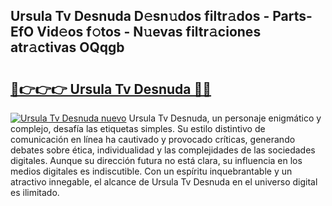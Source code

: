 ## Ursula Tv Desnuda D𝚎sn𝚞dos filtr𝚊dos - Parts-EfO Vid𝚎os f𝚘tos - N𝚞evas filtr𝚊ciones atr𝚊ctivas OQqgb

# <h2><a href="http://mb0o1sp.tromn.icu/?c=Ursula+Tv+Desnuda">🔗👉👉👉 Ursula Tv Desnuda 🔗🔗</a></h2>

[![Ursula Tv Desnuda nuevo](https://i.imgur.com/pEAQMta.gif)](http://mb0o1sp.tromn.icu/?c=Ursula+Tv+Desnuda)
Ursula Tv Desnuda, un personaje enigmático y complejo, desafía las etiquetas simples. Su estilo distintivo de comunicación en línea ha cautivado y provocado críticas, generando debates sobre ética, individualidad y las complejidades de las sociedades digitales. Aunque su dirección futura no está clara, su influencia en los medios digitales es indiscutible. Con un espíritu inquebrantable y un atractivo innegable, el alcance de Ursula Tv Desnuda en el universo digital es ilimitado.
